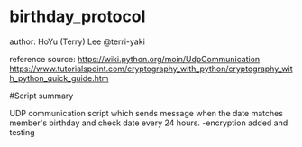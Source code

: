 # birthday_protocol
 author: HoYu (Terry) Lee @terri-yaki

reference source: https://wiki.python.org/moin/UdpCommunication
https://www.tutorialspoint.com/cryptography_with_python/cryptography_with_python_quick_guide.htm

#Script summary

UDP communication script which sends message when the date matches member's birthday and check date every 24 hours.
-encryption added and testing
